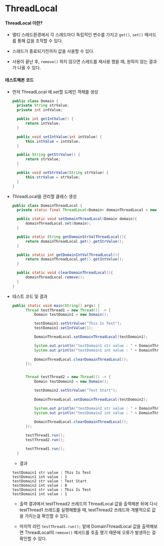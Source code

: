 # ThreadLocal

#### ThreadLocal 이란?

- 멀티 스레드환경에서 각 스레드마다 독립적인 변수를 가지고 ```get()```, ```set()``` 메서드를 통해 값을 조작할 수 있다.

- 스레드가 종료되기전까지 값을 사용할 수 있다.

- 사용이 끝난 후, ```remove()``` 하지 않으면 스레드를 재사용 했을 때, 원하지 않는 결과가 나올 수 있다.

#### 테스트해본 코드

- 먼저 ThreadLocal 에 set할 도메인 객체를 생성
  ```java
  public class Domain {
    private String strValue;
    private int intValue;

    public int getIntValue() {
        return intValue;
    }

    public void setIntValue(int intValue) {
        this.intValue = intValue;
    }

    public String getStrValue() {
        return strValue;
    }

    public void setStrValue(String strValue) {
        this.strValue = strValue;
    }
  }
  ```
  
- ThreadLocal을 관리할 클래스 생성
  ```java
  public class DomainThreadLocal {
    private static final ThreadLocal<Domain> domainThreadLocal = new ThreadLocal<>();

    public static void setDomainThreadLocal(Domain domain){
        domainThreadLocal.set(domain);
    }

    public static String getDomainStrValThreadLocal(){
        return domainThreadLocal.get().getStrValue();
    }

    public static int getDomainIntValThreadLocal(){
        return domainThreadLocal.get().getIntValue();
    }

    public static void clearDomainThreadLocal(){
        domainThreadLocal.remove();
    }
  }
  ```
  
- 테스트 코드 및 결과
  ```java
  public static void main(String[] args) {
        Thread testThread1 = new Thread(() -> {
            Domain testDomain1 = new Domain();

            testDomain1.setStrValue("This Is Test");
            testDomain1.setIntValue(1);

            DomainThreadLocal.setDomainThreadLocal(testDomain1);

            System.out.println("testDomain1 str value : " + DomainThreadLocal.getDomainStrValThreadLocal());
            System.out.println("testDomain1 int value : " + DomainThreadLocal.getDomainIntValThreadLocal());
            
            DomainThreadLocal.clearDomainThreadLocal();
        });


        Thread testThread2 = new Thread(() -> {
            Domain testDomain2 = new Domain();

            testDomain2.setStrValue("Test Start");
            
            DomainThreadLocal.setDomainThreadLocal(testDomain2);

            System.out.println("testDomain2 str value : " + DomainThreadLocal.getDomainStrValThreadLocal());
            System.out.println("testDomain2 int value : " + DomainThreadLocal.getDomainIntValThreadLocal());
            
            DomainThreadLocal.clearDomainThreadLocal();
        });

        testThread1.run();
        testThread2.run();

        testThread1.run();
    }
    ```
    
    - 결과
    ```
    testDomain1 str value : This Is Test
    testDomain1 int value : 1
    testDomain2 str value : Test Start
    testDomain2 int value : 0
    testDomain1 str value : This Is Test
    testDomain1 int value : 1
    ```
    
    - 출력 결과에서 testThread2 쓰레드의 ThreadLocal 값을 출력해본 뒤에 다시 testThread1 쓰레드를 실행해봤을 때, testThread2 쓰레드와 개별적으로 값을 가지는걸 확인할 수 있다.
    
    - 마지막 라인 ```testThread1.run();``` 밑에 DomainThreadLocal 값을 출력해보면 ThreadLocal의 ```remove()``` 메서드를 호출 했기 때문에 오류가 발생하는 걸 확인할 수 있다.
